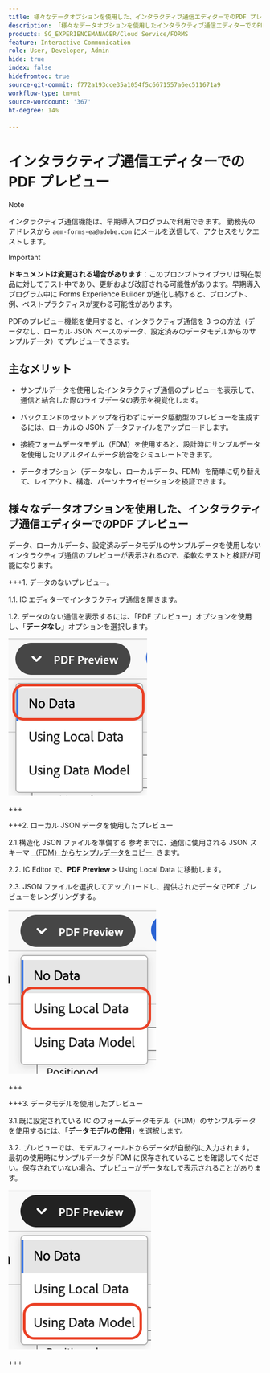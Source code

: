 ```yaml
---
title: 様々なデータオプションを使用した、インタラクティブ通信エディターでのPDF プレビュー
description: 「様々なデータオプションを使用したインタラクティブ通信エディターでのPDFのプレビュー」オプションを使用すると、インタラクティブ通信を 3 つの異なる方法でプレビューできます。
products: SG_EXPERIENCEMANAGER/Cloud Service/FORMS
feature: Interactive Communication
role: User, Developer, Admin
hide: true
index: false
hidefromtoc: true
source-git-commit: f772a193cce35a1054f5c6671557a6ec511671a9
workflow-type: tm+mt
source-wordcount: '367'
ht-degree: 14%

---
```



# インタラクティブ通信エディターでのPDF プレビュー

>[!NOTE]
>
> インタラクティブ通信機能は、早期導入プログラムで利用できます。 勤務先のアドレスから `aem-forms-ea@adobe.com` にメールを送信して、アクセスをリクエストします。

>[!IMPORTANT]
>
> **ドキュメントは変更される場合があります**：このプロンプトライブラリは現在製品に対してテスト中であり、更新および改訂される可能性があります。早期導入プログラム中に Forms Experience Builder が進化し続けると、プロンプト、例、ベストプラクティスが変わる可能性があります。

PDFのプレビュー機能を使用すると、インタラクティブ通信を 3 つの方法（データなし、ローカル JSON ベースのデータ、設定済みのデータモデルからのサンプルデータ）でプレビューできます。

## 主なメリット

- サンプルデータを使用したインタラクティブ通信のプレビューを表示して、通信と結合した際のライブデータの表示を視覚化します。

- バックエンドのセットアップを行わずにデータ駆動型のプレビューを生成するには、ローカルの JSON データファイルをアップロードします。

- 接続フォームデータモデル（FDM）を使用すると、設計時にサンプルデータを使用したリアルタイムデータ統合をシミュレートできます。

- データオプション（データなし、ローカルデータ、FDM）を簡単に切り替えて、レイアウト、構造、パーソナライゼーションを検証できます。

## 様々なデータオプションを使用した、インタラクティブ通信エディターでのPDF プレビュー

データ、ローカルデータ、設定済みデータモデルのサンプルデータを使用しないインタラクティブ通信のプレビューが表示されるので、柔軟なテストと検証が可能になります。

+++&#x200B;1. データのないプレビュー。

1.1. IC エディターでインタラクティブ通信を開きます。

1.2. データのない通信を表示するには、「PDF プレビュー」オプションを使用し、「**データなし**」オプションを選択します。

![IC Docu の検索 &#x200B;](/help/forms/interactive-communication/assets/nodata.png)

+++

+++&#x200B;2. ローカル JSON データを使用したプレビュー

2.1.構造化 JSON ファイルを準備する 参考までに、通信に使用される JSON スキーマ [&#x200B; （FDM）からサンプルデータをコピー &#x200B;](https://experienceleague.adobe.com/ja/docs/experience-manager-cloud-service/content/forms/integrate/use-form-data-model/work-with-form-data-model) きます。

2.2. IC Editor で、**PDF Preview** > Using Local Data に移動します。

2.3. JSON ファイルを選択してアップロードし、提供されたデータでPDF プレビューをレンダリングする。

![IC Docu の検索 &#x200B;](/help/forms/interactive-communication/assets/localdata.png)

+++

+++&#x200B;3. データモデルを使用したプレビュー 

3.1.既に設定されている IC のフォームデータモデル（FDM）のサンプルデータを使用するには、「**データモデルの使用**」を選択します。

3.2. プレビューでは、モデルフィールドからデータが自動的に入力されます。 最初の使用時にサンプルデータが FDM に保存されていることを確認してください。保存されていない場合、プレビューがデータなしで表示されることがあります。

![IC Docu の検索 &#x200B;](/help/forms/interactive-communication/assets/datamodel.png)

+++


